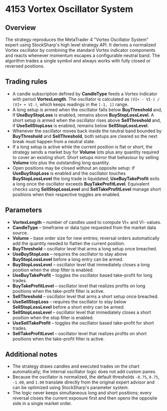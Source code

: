 # 4153 Vortex Oscillator System

## Overview
The strategy reproduces the MetaTrader 4 "Vortex Oscillator System" expert using StockSharp's high level strategy API. It derives a normalized Vortex oscillator by combining the standard Vortex indicator components and reacts whenever momentum escapes a configurable neutral band. The algorithm trades a single symbol and always works with fully closed or reversed positions.

## Trading rules
- A candle subscription defined by **CandleType** feeds a Vortex indicator with period **VortexLength**. The oscillator is calculated as `(VI+ - VI-) / (VI+ + VI-)`, which keeps readings in the `[-1, 1]` range.
- A long setup is armed when the oscillator falls below **BuyThreshold** and, if **UseBuyStopLoss** is enabled, remains above **BuyStopLossLevel**. A short setup is armed when the oscillator rises above **SellThreshold** and, if **UseSellStopLoss** is enabled, remains below **SellStopLossLevel**.
- Whenever the oscillator moves back inside the neutral band bounded by **BuyThreshold** and **SellThreshold**, both setups are cleared so the next break must happen from a neutral state.
- If a long setup is active while the current position is flat or short, the strategy sends a market buy for **Volume** lots plus any quantity required to cover an existing short. Short setups mirror that behaviour by selling **Volume** lots plus the outstanding long quantity.
- Open positions may be closed without an opposite setup: if **UseBuyStopLoss** is enabled and the oscillator touches **BuyStopLossLevel** the long trade is liquidated; **UseBuyTakeProfit** exits a long once the oscillator exceeds **BuyTakeProfitLevel**. Equivalent checks using **SellStopLossLevel** and **SellTakeProfitLevel** manage short positions when their respective toggles are enabled.

## Parameters
- **VortexLength** – number of candles used to compute VI+ and VI- values.
- **CandleType** – timeframe or data type requested from the market data source.
- **Volume** – base order size for new entries; reversal orders automatically add the quantity needed to flatten the current position.
- **BuyThreshold** – oscillator level that arms a long setup once breached.
- **UseBuyStopLoss** – requires the oscillator to stay above **BuyStopLossLevel** before a long entry can be armed.
- **BuyStopLossLevel** – oscillator level that immediately closes a long position when the stop filter is enabled.
- **UseBuyTakeProfit** – toggles the oscillator based take-profit for long trades.
- **BuyTakeProfitLevel** – oscillator level that realizes profits on long positions when the take-profit filter is active.
- **SellThreshold** – oscillator level that arms a short setup once breached.
- **UseSellStopLoss** – requires the oscillator to stay below **SellStopLossLevel** before a short entry can be armed.
- **SellStopLossLevel** – oscillator level that immediately closes a short position when the stop filter is enabled.
- **UseSellTakeProfit** – toggles the oscillator based take-profit for short trades.
- **SellTakeProfitLevel** – oscillator level that realizes profits on short positions when the take-profit filter is active.

## Additional notes
- The strategy draws candles and executed trades on the chart automatically; the internal oscillator logic does not add custom panes.
- Because the oscillator is normalized, the default thresholds `-0.75`, `0.75`, `-1.00`, and `1.00` translate directly from the original expert advisor and can be optimized using StockSharp's parameter system.
- The logic never keeps simultaneous long and short positions; every reversal closes the current exposure first and then opens the opposite side in a single market order.
